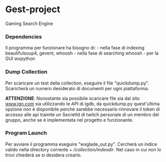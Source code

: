 # Gest-project
 Gaming Search Engine
 
### Dependencies

Il programma per funzionare ha bisogno di:
    - nella fase di indexing beautifulsoup4, gevent, whoosh
    - nella fase di searching whoosh
    - per la GUI wxpython

### Dump Collection

Per scaricare un test della collection, eseguire il file "quickdump.py". Scaricherà un numero desiderato
di documenti per ogni piattaforma.

**ATTENZIONE**: Nonostante sia possibile scaricare file sia dal sito www.ign.com sia utilizzando le API di igdb, da quickdump.py
quest\'ultima opzione non è disponibile perchè sarebbe necessario rinnovare il token di accesso alle api tramite un SecretId di twitch personale
di un membro del gruppo, anche se è implementata nel progetto e funzionante.

### Program Launch

Per avviare il programma eseguire "wxglade_out.py". Cercherà un indice valido nella directory corrente + */collection/indexdir*. Nel caso in cui non lo
trovi chiederà se si desidera crearlo.